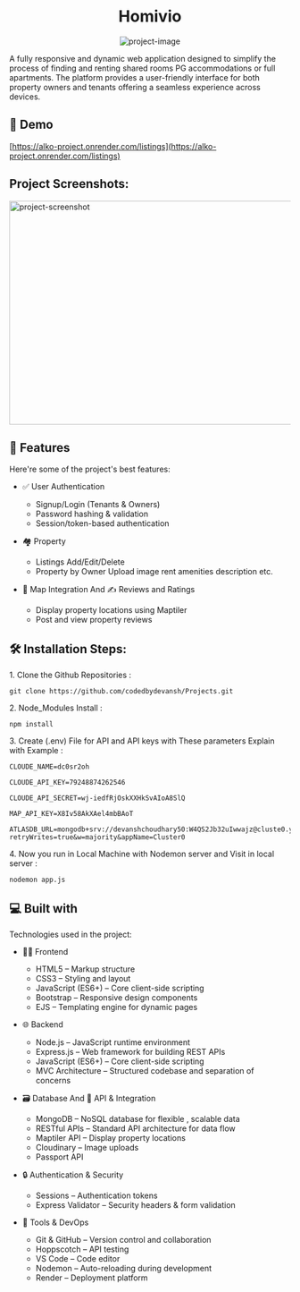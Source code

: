 <h1 align="center" id="title">Homivio</h1>

<p align="center"><img src="https://socialify.git.ci/codedbydevansh/Projects/image?font=Source+Code+Pro&amp;language=1&amp;name=1&amp;owner=1&amp;theme=Auto" alt="project-image"></p>

<p id="description">A fully responsive and dynamic web application designed to simplify the process of finding and renting shared rooms PG accommodations or full apartments. The platform provides a user-friendly interface for both property owners and tenants offering a seamless experience across devices.</p>

<h2>🚀 Demo</h2>

[https://alko-project.onrender.com/listings](https://alko-project.onrender.com/listings)

<h2>Project Screenshots:</h2>

<img src="https://snipboard.io/sdLDUZ.jpg" alt="project-screenshot" width="900" height="400/">

  
  
<h2>🧐 Features</h2>

Here're some of the project's best features:

*   ✅ User Authentication  <ul><li>Signup/Login (Tenants & Owners)</li>
                     <li>Password hashing & validation</li>
                     <li>Session/token-based authentication</li>
                 </ul>
*   🏘️ Property <ul><li>Listings Add/Edit/Delete</li>
                     <li>Property by Owner Upload image rent amenities description etc.</li>
                 </ul>
  
*   📍 Map Integration And ✍️ Reviews and Ratings  <ul><li>Display property locations using Maptiler</li>
                     <li>Post and view property reviews</li>
                 </ul>

 

<h2>🛠️ Installation Steps:</h2>

<p>1. Clone the Github Repositories :</p>

```
git clone https://github.com/codedbydevansh/Projects.git
```

<p>2. Node_Modules Install :</p>

```
npm install
```

<p>3. Create (.env) File for API and API keys with These parameters Explain with Example :</p>

```
CLOUDE_NAME=dc0sr2oh 

CLOUDE_API_KEY=79248874262546 

CLOUDE_API_SECRET=wj-iedfRjOskXXHkSvAIoA8SlQ 

MAP_API_KEY=X8Iv58AkXAel4mbBAoT   

ATLASDB_URL=mongodb+srv://devanshchoudhary50:W4QS2Jb32uIwwajz@cluste0.yt75ic1.mongodb.net/?retryWrites=true&w=majority&appName=Cluster0 
```

<p>4. Now you run in Local Machine with Nodemon server and Visit in local server :</p>

```
nodemon app.js
```

  
  
<h2>💻 Built with</h2>

Technologies used in the project:

*   👨‍💻 Frontend <ul><li>HTML5 – Markup structure</li>
                     <li>CSS3 – Styling and layout</li>
                     <li>JavaScript (ES6+) – Core client-side scripting</li>
                     <li>Bootstrap – Responsive design components</li>
                     <li>EJS – Templating engine for dynamic pages</li>
                 </ul>
*   🌐 Backend  <ul><li>Node.js – JavaScript runtime environment</li>
                     <li>Express.js – Web framework for building REST APIs</li>
                     <li>JavaScript (ES6+) – Core client-side scripting</li>
                     <li>MVC Architecture – Structured codebase and separation of concerns</li>
                 </ul>
                 
*   🗃️ Database And 🔗 API & Integration <ul><li>MongoDB – NoSQL database for flexible , scalable data</li>
                                                <li>RESTful APIs – Standard API architecture for data flow</li>
                                                <li>Maptiler API – Display property locations</li>
                                                <li>Cloudinary – Image uploads</li>
                                                <li>Passport API</li>
                                            </ul> 
*   🔒 Authentication & Security  <ul><li>Sessions – Authentication tokens</li>
                                                <li>Express Validator – Security headers & form validation</li>
                                            </ul>  
*   🧪 Tools & DevOps  <ul><li>Git & GitHub – Version control and collaboration</li>
                     <li>Hoppscotch – API testing</li>
                     <li>VS Code – Code editor</li>
                     <li>Nodemon – Auto-reloading during development</li>
                     <li>Render – Deployment platform</li>
                 </ul>